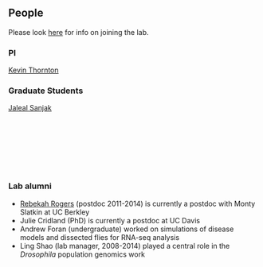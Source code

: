 ## People

Please look [here](joining) for info on joining the lab.

### PI

[Kevin Thornton](krthornt)


### Graduate Students

[Jaleal Sanjak](jsanjak)

<br><br><br><br><br><br>

### Lab alumni

* [Rebekah Rogers](http://evolscientist.com/) (postdoc 2011-2014) is currently a postdoc with Monty Slatkin at UC Berkley
* Julie Cridland (PhD) is currently a postdoc at UC Davis
* Andrew Foran (undergraduate) worked on simulations of disease models and dissected flies for RNA-seq analysis
* Ling Shao (lab manager, 2008-2014) played a central role in the _Drosophila_ population genomics work 

